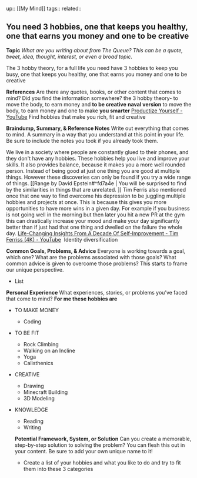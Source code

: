 up::  [[My Mind]]
tags::
related::
## You need 3 hobbies, one that keeps you healthy, one that earns you money and one to be creative 

**Topic**
*What are you writing about from The Queue? This can be a quote, tweet, idea, thought, interest,* *or even a broad topic.*

The 3 hobby theory, for a full life you need have 3 hobbies to keep you busy, one that keeps you healthy, one that earns you money and one to be creative

**References**
Are there any quotes, books, or other content that comes to mind? Did you find the information somewhere?
the 3 hobby theory- to move the body, to earn money and **to be creative**
**naval version**
to move the body, to earn money and one to make **you smarter**
[Productize Yourself - YouTube](https://www.youtube.com/watch?v=wICGnoYtciA)
Find hobbies that make you rich, fit and creative

**Braindump, Summary, & Reference Notes**
Write out everything that comes to mind. A summary in a way that you understand at this point in your life. Be sure to include the notes you took if you already took them.

We live in a society where people are constantly glued to their phones, and they don't have any hobbies. These hobbies help you live and improve your skills. It also provides balance, because it makes you a more well rounded person. Instead of being good at just one thing you are good at multiple things. However these discoveries can only be found if you try a wide range of things. [[Range by David Epstein#^fd7a4e | You will be surprised to find by the similarities in things that are unrelated. ]]
Tim Ferris also mentioned once that one way to find overcome his depression to be juggling multiple hobbies and projects at once. This is because this gives you more opportunities to have more wins in a given day. For example if you business is not going well in the morning but then later you hit a new PR at the gym this can drastically increase your mood and make your day significantly better than if just had that one thing and dwelled on the failure the whole day.
[Life-Changing Insights From A Decade Of Self-Improvement - Tim Ferriss (4K) - YouTube](https://www.youtube.com/watch?v=9G5dXlMGMf8)
 Identity diversification



**Common Goals, Problems, & Advice**
Everyone is working towards a goal, which one? What are the problems associated with those goals? What common advice is given to overcome those problems? This starts to frame our unique perspective.

  - List

**Personal Experience**
What experiences, stories, or problems you’ve faced that come to mind?
 **For me these hobbies are**
  - TO MAKE MONEY
	  - Coding
  - TO BE FIT
	  - Rock Climbing
	  - Walking on an Incline
	  - Yoga
	  - Calisthenics
- CREATIVE
	- Drawing
	- Minecraft Building
	- 3D Modeling
- KNOWLEDGE
	- Reading
	- Writing

  **Potential Framework, System, or Solution**
  Can you create a memorable, step-by-step solution to solving the problem? You can flesh this out in your content. Be sure to add your own unique name to it!

  - Create a list of your hobbies and what you like to do and try to fit them into these 3 categories